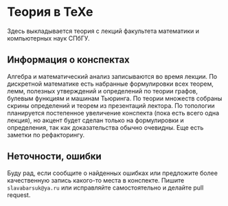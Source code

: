 # Теория в TeXe
Здесь выкладывается теория с лекций факультета математики и компьютерных наук СПбГУ.

## Информация о конспектах
Алгебра и математический анализ записываются во время лекции. 
По дискретной математике есть набранные формулировки всех теорем, лемм, полезных утверждений и определений по теории графов, булевым функциям и машинам Тьюринга.
По теории множеств собраны скрины определений и теорем из презентаций лектора.
По топологии планируется постепенное увеличение конспекта (пока есть всего одна лекция), но акцент будет сделан только на формулировки и определения, так как доказательства обычно очевидны.
Еще есть заметки по рефакторингу.

## Неточности, ошибки
Буду рад, если сообщите о найденных ошибках или предложите более качественную запись какого-то места в конспекте.
Пишите `slavabarsuk@ya.ru` или исправляйте самостоятельно и делайте pull request.
